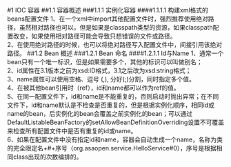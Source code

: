 #1 IOC 容器
##1.1 容器概述
###1.1.1 实例化容器
####1.1.1.1 构建xml格式的beans配置文件
1、在一个xml中import其他配置文件时，强烈推荐使用绝对路径，虽然相对路径也可以，但是如果是classpath类型的资源，如果classpath配置改变，如果使用相对路径可能会导致只想错误的文件或路径。  
2、在使用绝对路径的时候，也可以将绝对路径写入配置文件中，间接引用该绝对路径。 
##1.2 Bean 概述
###1.2.1 Bean 命名
####1.2.1.1 Id与Name
1、通常一个bean只有一个唯一标识，但是如果需要多个，其他的标识可以叫做别名；  
2、id属性在3.1版本之前为xsd:ID格式，3.1之后改为xsd:string格式；  
3、name属性可以使用空格、逗号 (,), 分好(;)分割，同时指定多个值。  
4、在被其他bean引用时（ref），id和name都可以作为ref的值。  
5、在同一配置文件下，id和name是不能重复的，否则启动时抛出异常；在不同文件下，id和name默认是不检查是否重复的，但是根据实例化顺序，相同id或name的bean，后实例化的bean会覆盖之前实例化的bean；可以通过DefaultListableBeanFactory的setAllowBeanDefinitionOverriding设置不可覆盖来检查所有配置文件中是否有重复的id或name。  
6、如果在配置文件中没有指定id和name，容器会自动生成一个name，名称为类的完全限定名+\#+序号（org.asaopen.service.HelloService\#0），序号是根据相同class出现的次数编排的。

